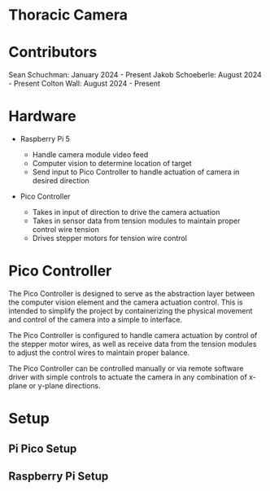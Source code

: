 # Thoracic Camera

# Contributors
Sean Schuchman: January 2024 - Present
Jakob Schoeberle: August 2024 - Present
Colton Wall: August 2024 - Present

# Hardware
- Raspberry Pi 5
    - Handle camera module video feed
    - Computer vision to determine location of target
    - Send input to Pico Controller to handle actuation of camera in desired direction

- Pico Controller
    - Takes in input of direction to drive the camera actuation
    - Takes in sensor data from tension modules to maintain proper control wire tension
    - Drives stepper motors for tension wire control

# Pico Controller
The Pico Controller is designed to serve as the abstraction layer between the computer vision element and the camera actuation control. This is intended to simplify the project by containerizing the physical movement and control of the camera into a simple to interface.

The Pico Controller is configured to handle camera actuation by control of the stepper motor wires, as well as receive data from the tension modules to adjust the control wires to maintain proper balance.

The Pico Controller can be controlled manually or via remote software driver with simple controls to actuate the camera in any combination of x-plane or y-plane directions.

# Setup

## Pi Pico Setup

## Raspberry Pi Setup
